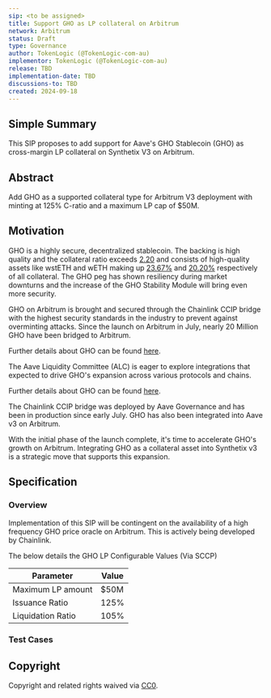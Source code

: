 ```yaml
---
sip: <to be assigned>
title: Support GHO as LP collateral on Arbitrum
network: Arbitrum
status: Draft
type: Governance
author: TokenLogic (@TokenLogic-com-au)
implementor: TokenLogic (@TokenLogic-com-au)
release: TBD
implementation-date: TBD
discussions-to: TBD
created: 2024-09-18
---
```


## Simple Summary

This SIP proposes to add support for Aave's GHO Stablecoin (GHO) as cross-margin LP collateral on Synthetix V3 on Arbitrum.

## Abstract

Add GHO as a supported collateral type for Arbitrum V3 deployment with minting at 125% C-ratio and a maximum LP cap of $50M.

## Motivation

GHO is a highly secure, decentralized stablecoin. The backing is high quality and the collateral ratio exceeds [2.20](https://aave.tokenlogic.xyz/collateral) and consists of high-quality assets like wstETH and wETH making up [23.67%](https://aave.tokenlogic.xyz/gho) and [20.20%](https://aave.tokenlogic.xyz/gho) respectively of all collateral. The GHO peg has shown resiliency during market downturns and the increase of the GHO Stability Module will bring even more security.

GHO on Arbitrum is brought and secured through the Chainlink CCIP bridge with the highest security standards in the industry to prevent against overminting attacks. Since the launch on Arbitrum in July, nearly 20 Million GHO have been bridged to Arbitrum.

Further details about GHO can be found [here](https://docs.gho.xyz/).


The Aave Liquidity Committee (ALC) is eager to explore integrations that expected to drive GHO's expansion across various protocols and chains.

Further details about GHO can be found [here](https://docs.gho.xyz/).

The Chainlink CCIP bridge was deployed by Aave Governance and has been in production since early July. GHO has also been integrated into Aave v3 on Arbitrum.

With the initial phase of the launch complete, it's time to accelerate GHO's growth on Arbitrum. Integrating GHO as a collateral asset into Synthetix v3 is a strategic move that supports this expansion.

## Specification

### Overview

Implementation of this SIP will be contingent on the availability of a high frequency GHO price oracle on Arbitrum. This is actively being developed by Chainlink.

The below details the GHO LP Configurable Values (Via SCCP)

| Parameter         | Value |
| ----------------- | ----- |
| Maximum LP amount | $50M  |
| Issuance Ratio    | 125%  |
| Liquidation Ratio | 105%  |

### Test Cases

## Copyright

Copyright and related rights waived via [CC0](https://creativecommons.org/publicdomain/zero/1.0/).
